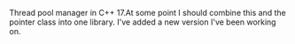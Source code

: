 Thread pool manager in C++ 17.At some point I should combine this and the pointer class into one library. I've added a new version I've been working on.
